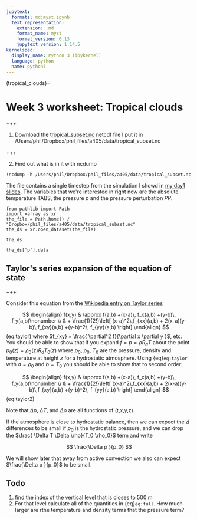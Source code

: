 ```yaml
---
jupytext:
  formats: md:myst,ipynb
  text_representation:
    extension: .md
    format_name: myst
    format_version: 0.13
    jupytext_version: 1.14.5
kernelspec:
  display_name: Python 3 (ipykernel)
  language: python
  name: python3
---
```


(tropical_clouds)=
# Week 3 worksheet: Tropical clouds

+++

1. Download the [tropical_subset.nc](https://www.dropbox.com/scl/fi/dfj80s9q920ljni5aakfc/tropical_subset.nc?rlkey=2fc2wr2yb70e4i6l9c7gwcyj3&dl=0) netcdf file
   I put it in /Users/phil/Dropbox/phil_files/a405/data/tropical_subset.nc

+++

2. Find out what is in it with ncdump

```{code-cell} ipython3
!ncdump -h /Users/phil/Dropbox/phil_files/a405/data/tropical_subset.nc
```

The file contains a single timestep from the simulation I showd in [my day1 slides](https://phaustin.github.io/talks/cloud_talk.html).  The variables that we're interested in
right now are the absolute temperature TABS, the pressure $p$ and the pressure perturbation $PP$.

```{code-cell} ipython3
from pathlib import Path
import xarray as xr
the_file = Path.home() / "Dropbox/phil_files/a405/data/tropical_subset.nc"
the_ds = xr.open_dataset(the_file)
```

```{code-cell} ipython3
the_ds
```

```{code-cell} ipython3
the_ds['p'].data
```

## Taylor's series expansion of the equation of state

+++

Consider this equation from the
[Wikipedia entry on Taylor series](http://en.wikipedia.org/wiki/Taylor_series)

$$
\begin{align}
f(x,y) & \approx f(a,b) +(x-a)\, f_x(a,b) +(y-b)\, f_y(a,b)\nonumber \\
&  + \frac{1}{2!}\left[ (x-a)^2\,f_{xx}(a,b) + 2(x-a)(y-b)\,f_{xy}(a,b) +(y-b)^2\, f_{yy}(a,b) \right]
\end{align}
$$ (eq:taylor)
where $f_{xy} = \frac{ \partial^2 f}{\partial x \partial y }$, etc. You should be able to show
that if you expand $f=p=\rho R_d T$ about the point 
$p_0(z) = \rho_0(z) R_d T_0(z)$ where $p_0,\ \rho_0,\ T_0$ are the pressure,
density and temperature at height $z$ for a hydrostatic atmosphere.  Using {eq}`eq:taylor` with $a=\rho_0$ and $b=T_0$ you should be able to show that
to second order: 


$$
\begin{align}
f(x,y) & \approx f(a,b) +(x-a)\, f_x(a,b) +(y-b)\, f_y(a,b)\nonumber \\
&  + \frac{1}{2!}\left[ (x-a)^2\,f_{xx}(a,b) + 2(x-a)(y-b)\,f_{xy}(a,b) +(y-b)^2\, f_{yy}(a,b) \right]
\end{align}
$$ (eq:taylor2)


Note that $\Delta p$, $\Delta T$, and $\Delta \rho$ are all functions of
(t,x,y,z).

If the atmosphere is close to hydrostatic balance, then we can expect the $\Delta$ differences to be small if $p_0$ is the hydrostatic pressure, and we can drop the
$\frac{ \Delta T \Delta \rho}{T_0 \rho_0}$ term and write

$$
\frac{\Delta p }{p_0}
$$

We will show later that away from active convection we also can expect $\frac{\Delta p }{p_0}$ to be small.



## Todo


1.  find the index of the vertical level that is closes to 500 m
2.   For that level calculate all of the quantities in {eq}`eq:full`.  How much larger are rthe temperature and density terms that the pressure term?

```{code-cell} ipython3

```
